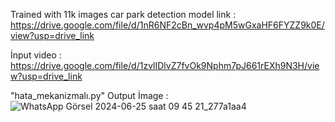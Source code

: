 Trained with 11k images car park detection model link : https://drive.google.com/file/d/1nR6NF2cBn_wvp4pM5wGxaHF6FYZZ9k0E/view?usp=drive_link

İnput video : https://drive.google.com/file/d/1zvlIDlvZ7fvOk9Nphm7pJ661rEXh9N3H/view?usp=drive_link

"hata_mekanizmalı.py" Output İmage : ![WhatsApp Görsel 2024-06-25 saat 09 45 21_277a1aa4](https://github.com/Poyqraz/OTAM-Team-Project/assets/48729799/31ec803b-c71d-46fc-a4ca-821211229647)

